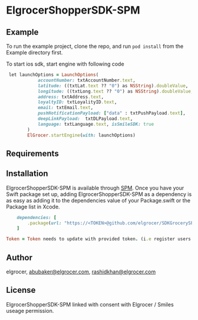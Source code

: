 # ElgrocerShopperSDK-SPM

## Example

To run the example project, clone the repo, and run `pod install` from the Example directory first.

To start ios sdk, start engine with following code

```ruby
 let launchOptions = LaunchOptions(
            accountNumber: txtAccountNumber.text,
            latitude: ((txtLat.text ?? "0") as NSString).doubleValue,
            longitude: ((txtLong.text ?? "0") as NSString).doubleValue,
            address: txtAddress.text,
            loyaltyID: txtLoyalityID.text,
            email: txtEmail.text,
            pushNotificationPayload: ["data" : txtPushPayload.text],
            deepLinkPayload:  txtDLPayload.text,
            language: txtLanguage.text, isSmileSDK: true
        )
        ElGrocer.startEngine(with: launchOptions)
```

## Requirements

## Installation

ElgrocerShopperSDK-SPM is available through [SPM](https://www.swift.org/package-manager/). Once you have your Swift package set up, adding ElgrocerShopperSDK-SPM
as a dependency is as easy as adding it to the dependencies value of your Package.swift or the Package list in Xcode.

```ruby
    dependencies: [
        .package(url: "https://<TOKEN>@github.com/elgrocer/SDKGrocerySPM", .upToNextMajor(from: "0.0.1"))
    ]
```

```ruby
Token = Token needs to update with provided token. (i.e register users token on elgrocer git account) 
```


## Author

elgrocer, abubaker@elgrocer.com, rashidkhan@elgrocer.com

## License

ElgrocerShopperSDK-SPM linked with consent with Elgrocer / Smiles useage permission. 

